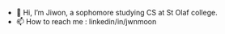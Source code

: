 - 👋 Hi, I’m Jiwon, a sophomore studying CS at St Olaf college.
- 📫 How to reach me : linkedin/in/jwnmoon


<!---
jwnmoon/jwnmoon is a ✨ special ✨ repository because its `README.md` (this file) appears on your GitHub profile.
You can click the Preview link to take a look at your changes.
--->
